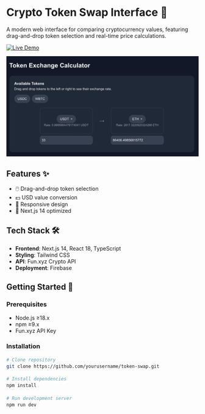 # Crypto Token Swap Interface 💱

A modern web interface for comparing cryptocurrency values, featuring drag-and-drop token selection and real-time price calculations.

[![Live Demo](https://img.shields.io/badge/demo-vercel-blue?style=flat-square)](https://your-vercel-app.vercel.app)

![Swap Interface Preview](./public/demo.png)

## Features ✨
- 🖱️ Drag-and-drop token selection
- 💵 USD value conversion
- 📱 Responsive design
- 🚀 Next.js 14 optimized

## Tech Stack 🛠️
- **Frontend**: Next.js 14, React 18, TypeScript
- **Styling**: Tailwind CSS
- **API**: Fun.xyz Crypto API
- **Deployment**: Firebase

## Getting Started 🚀

### Prerequisites
- Node.js ≥18.x
- npm ≥9.x
- Fun.xyz API Key

### Installation
```bash
# Clone repository
git clone https://github.com/yourusername/token-swap.git

# Install dependencies
npm install

# Run development server
npm run dev